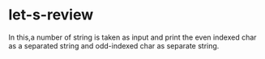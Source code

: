 # let-s-review
In this,a number of string is taken as input and print the  even indexed char  as a  separated string and odd-indexed char  as separate string.
